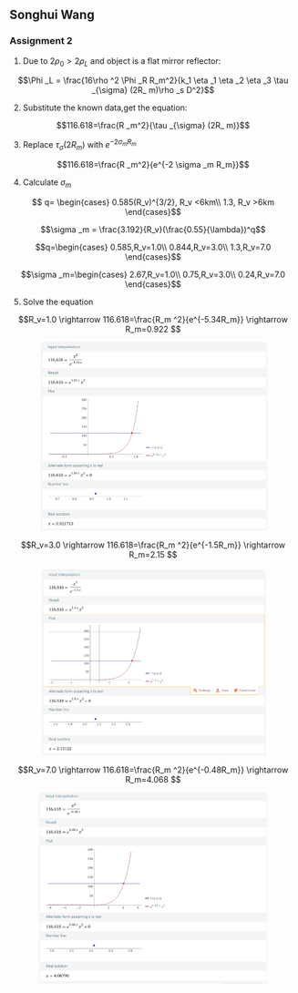 <head>
  <script src="https://cdn.mathjax.org/mathjax/latest/MathJax.js?config=TeX-AMS-MML_HTMLorMML" type="text/javascript"></script>
  <script type="text/x-mathjax-config">
    MathJax.Hub.Config({
      tex2jax: {
      skipTags: ['script', 'noscript', 'style', 'textarea', 'pre'],
      inlineMath: [['$','$']]
      }
    });
  </script>
</head>

## Songhui Wang

### Assignment 2

1. Due to $2\rho _0>2\rho _L$ and object is a flat mirror reflector:

$$\Phi _L = \frac{16\rho ^2 \Phi _R R_m^2}{k_1 \eta _1 \eta _2 \eta _3 \tau _{\sigma} (2R_ m)\rho _s D^2}$$

2. Substitute the known data,get the equation:

$$116.618=\frac{R _m^2}{\tau _{\sigma} (2R_ m)}$$

3. Replace  $\tau _{\sigma} (2R_ m)$ with $e^{-2 \sigma _m R_m}$ 
   
$$116.618=\frac{R _m^2}{e^{-2 \sigma _m R_m}}$$

4. Calculate $\sigma _m$

$$ q= \begin{cases}
    0.585(R_v)^{3/2}, R_v <6km\\
    1.3, R_v >6km
\end{cases}$$

$$\sigma _m = \frac{3.192}{R_v}(\frac{0.55}{\lambda})^q$$

$$q=\begin{cases}
    0.585,R_v=1.0\\
    0.844,R_v=3.0\\
    1.3,R_v=7.0
\end{cases}$$

$$\sigma _m=\begin{cases}
    2.67,R_v=1.0\\
    0.75,R_v=3.0\\
    0.24,R_v=7.0
\end{cases}$$

5. Solve the equation
   
$$R_v=1.0 \rightarrow 116.618=\frac{R_m ^2}{e^{-5.34R_m}} \rightarrow R_m=0.922 $$

<div align="center"><img src="./1.png" width="400"></div>

$$R_v=3.0 \rightarrow 116.618=\frac{R_m ^2}{e^{-1.5R_m}} \rightarrow R_m=2.15  $$

<div align="center"><img src="./2.png" width="400"></div>

$$R_v=7.0 \rightarrow 116.618=\frac{R_m ^2}{e^{-0.48R_m}} \rightarrow R_m=4.068  $$

<div align="center"><img src="./3.png" width="400"></div>